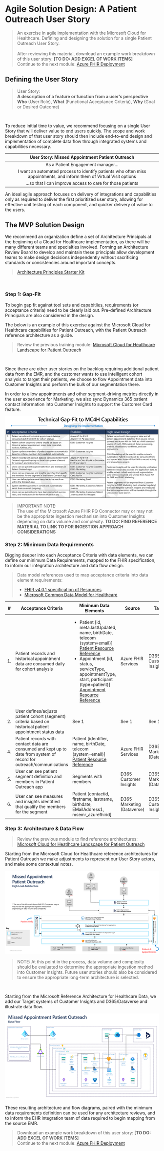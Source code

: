 # Agile Solution Design: A Patient Outreach User Story
> An exercise in agile implementation with the Microsoft Cloud for Healthcare. Defining and designing the solution for a single Patient Outreach User Story. <BR><BR>
> After reviewing this material, download an example work breakdown of this user story: **[TO DO: ADD EXCEL OF WORK ITEMS]**<br>
Continue to the next module: [Azure FHIR Deployment](https://github.com/microsoft/MC4H-Acceleration/tree/main/PatientOutreach_UserStoryTraining/2_Azure_Deployment)

## Defining the User Story

> User Story:<br>
**A description of a feature or function from a user’s perspective**<br>
**Who** (User Role), **What** (Functional Acceptance Criteria), **Why** (Goal or Desired Outcome)
<br>

To reduce initial time to value, we recommend focusing on a single User Story that will deliver value to end users quickly. The scope and work breakdown of that user story should then include end-to-end design and implementation of complete data flow through integrated systems and capabilities necessary.

| **User Story: Missed Appointment Patient Outreach** |
| :---: | 
| As a Patient Engagement manager… |
| I want an automated process to identify patients who often miss appointments, and inform them of Virtual Visit options |
| …so that I can improve access to care for those patients |


An ideal agile approach focuses on delivery of integrations and capabilities only as required to deliver the first prioritized user story, allowing for effective unit testing of each component, and quicker delivery of value to the users. 

## The MVP Solution Design
We recommend an organization define a set of Architecture Principals at the beginning of a Cloud for Healthcare implementation, as there will be many different teams and specialties involved. Forming an Architecture Review Board to develop and maintain these principals allow development teams to make design decisions independently without sacrificing standards or consistencies around important concepts. 

> [Architecture Principles Starter Kit](./ArchitecturePrincipleStarterKit.docx) 
<br>

### Step 1: Gap-Fit

To begin gap fit against tool sets and capabitlies, requirements (or acceptance criteria) need to be clearly laid out. Pre-defined Architecture Principals are also considered in the design.

The below is an example of this exercise against the Microsoft Cloud for Healthcare capabilities for Patient Outreach, with the Patient Outreach reference architecture as a guide. 

> Review the previous training module: [Microsoft Cloud for Heatlhcare Landscape for Patient Outreach](https://github.com/microsoft/MC4H-Acceleration/tree/main/PatientOutreach_UserStoryTraining/0_MC4H_Landscape)
<br>

Since there are other user stories on the backlog requiring additional patient data from the EMR, and the customer wants to use intelligent cohort analysis to target their patients, we choose to flow Appointment data into Customer Insights and perform the bulk of our segmentation there. 

In order to allow appointments and other segment-driving metrics directly in the user experience for Marketing, we also sync Dynamics 365 patient contact information into Customer Insights to support the Customer Card feature. 



![Technical Gap-Fit to Microsoft Cloud for Healthcare Capabilities](./Images/Gap-Fit.png)

> IMPORTANT NOTE:<br>
The use of the Microsoft Azure FHIR PQ Connector may or may not be the appropriate ingestion mechanism into Customer Insights depending on data volume and complexity. **TO DO: FIND REFERENCE MATERIAL TO LINK TO FOR INGESTION APPROACH CONSIDERATIONS**

### Step 2: Minimum Data Requirements

Digging deeper into each Acceptance Criteria with data elements, we can define our minimum Data Requirements, mapped to the FHIR specification, to inform our integration architecture and data flow design. 

> Data model references used to map acceptance criteria into data element requirements:<br>
> * [FHIR v4.0.1 specification of Resources](https://www.hl7.org/fhir/resourcelist.html) 
> * [Microsoft Common Data Model for Healthcare](https://docs.microsoft.com/en-us/common-data-model/schema/core/industrycommon/healthcare/healthcare-overview)

| # | Acceptance Criteria | Minimum Data Elements | Source | Target |
| --- | --- | --- | --- | --- |
| 1. | Patient records and historical appointment data are consumed daily for cohort analysis | <ul><li>Patient [id, meta.lastUpdated, name, birthDate, telecom (system=email)]<br>[Patient Resource Reference](https://www.hl7.org/fhir/patient.html)</li><li>Appointment [id, status, serviceType, appointmentType, start, participant (type=patient)]<br>[Appointment Resource Reference](https://www.hl7.org/fhir/appointment.html)</li> | Azure FHIR Services | D365 Customer Insights |
| 2. | User defines/adjusts patient cohort (segment) criteria based on historical patient appointment status data | See 1 | See 1 | See 1 |
| 4. | Patient records with contact data are consumed and kept up to date from system of record for outreach/communications | Patient [identifier, name, birthDate, telecom (system=email)]<br>[Patient Resource Reference](https://www.hl7.org/fhir/patient.html) | Azure FHIR Services | D365 Marketing (Dataverse) |
| 5. | User can see patient segment definition and members in Patient Outreach app | Segments with members | D365 Customer Insights | D365 Marketing (Dataverse) |
| 6. | User can see measures and insights identified that qualify the members for the segment | Patient [contactid, firstname, lastname, birthdate, EMailAddress1, msemr_azurefhirid] | D365 Marketing (Dataverse) | D365 Customer Insights |

### Step 3: Architecture & Data Flow

> Review the previous module to find reference architectures:<br> [Microsoft Cloud for Heatlhcare Landscape for Patient Outreach](https://github.com/microsoft/MC4H-Acceleration/tree/main/PatientOutreach_UserStoryTraining/0_MC4H_Landscape)

Starting from the Microsoft Cloud for Healthcare reference architectures for Patient Outreach we make adjustments to represent our User Story actors, and make some contextual notes.

![Missed Appointment Patient Outreach High Level Architecture](./Images/MissedAptPatientOutreachArchitecture.png)


> NOTE: At this point in the process, data volume and complexity should be evaluated to determine the appropriate ingestion method into Customer Insights. Future user stories should also be considered to ensure the appropriate long-term architecture is selected. 
<br>

Starting from the Microsoft Reference Architecture for Healthcare Data, we add our Target systems of Customer Insights and D365/Dataverse and illustrate data flow.

![Missed Appointment Patient Outreach Data Flow](./Images/MissedAptPatientOutreachDataFlow.png)

These resulting architecture and flow diagrams, paired with the minimum data requirements definition can be used for any architecture reviews, and to inform the EHR integration team of data required to begin mapping from the source EMR. 

> Download an example work breakdown of this user story: **[TO DO: ADD EXCEL OF WORK ITEMS]**<br>
Continue to the next module: [Azure FHIR Deployment](https://github.com/microsoft/MC4H-Acceleration/tree/main/PatientOutreach_UserStoryTraining/2_Azure_Deployment)